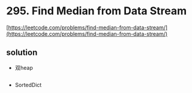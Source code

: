 # 295. Find Median from Data Stream
[https://leetcode.com/problems/find-median-from-data-stream/](https://leetcode.com/problems/find-median-from-data-stream/)

## solution
- 双heap
```python

```

- SortedDict
```python

```
